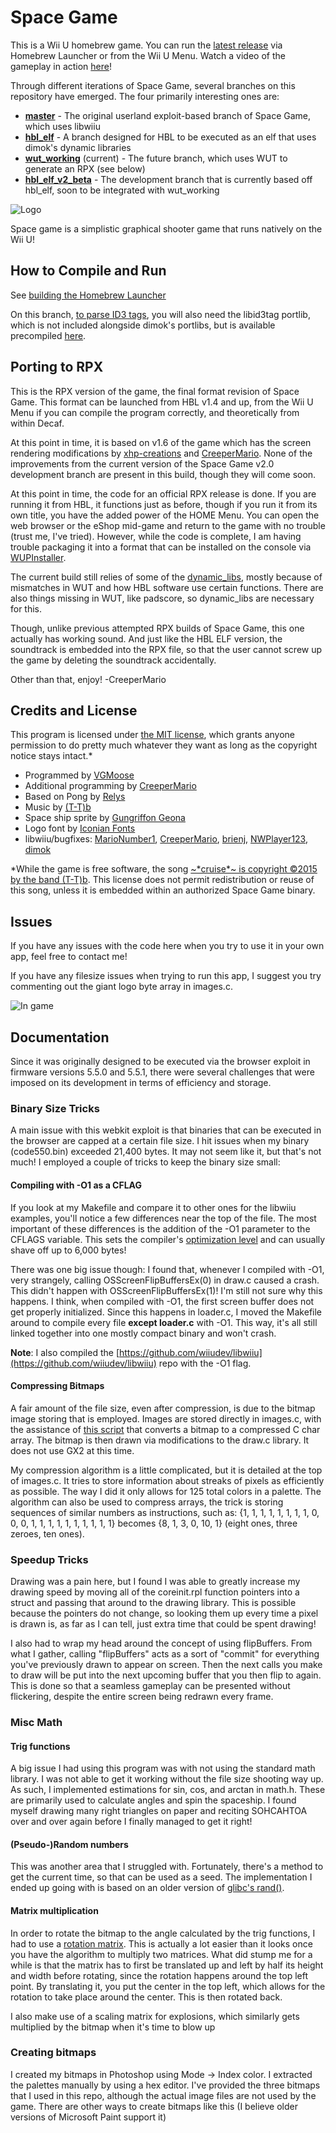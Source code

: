 # Space Game
This is a Wii U homebrew game. You can run the [latest release](https://gbatemp.net/threads/release-space-game.414342/) via Homebrew Launcher or from the Wii U Menu. Watch a video of the gameplay in action [here](https://www.youtube.com/watch?v=KMuicPmOIHw)!

Through different iterations of Space Game, several branches on this repository have emerged. The four primarily interesting ones are:
- **[master](https://github.com/vgmoose/space/tree/master)** - The original userland exploit-based branch of Space Game, which uses libwiiu
- **[hbl_elf](https://github.com/vgmoose/space/tree/hbl_elf)** - A branch designed for HBL to be executed as an elf that uses dimok's dynamic libraries
- **[wut_working](https://github.com/vgmoose/space/tree/wut_working)** (current) - The future branch, which uses WUT to generate an RPX (see below)
- **[hbl_elf_v2_beta](https://github.com/vgmoose/space/tree/hbl_elf_v2_beta)** - The development branch that is currently based off hbl_elf, soon to be integrated with wut_working

![Logo](http://vgmoose.com/posts/24261201%20-%20[release]%20Space%20Game!%20(for%20Wii%20U).post/title.png)

Space game is a simplistic graphical shooter game that runs natively on the Wii U!

## How to Compile and Run
See [building the Homebrew Launcher](https://github.com/dimok789/homebrew_launcher#building-the-homebrew-launcher) 	

On this branch, [to parse ID3 tags](https://github.com/vgmoose/space/commit/43783378b02e10af0de9e439e442f86e8292eacc), you will also need the libid3tag portlib, which is not included alongside dimok's portlibs, but is available precompiled [here](https://github.com/vgmoose/space/files/871652/portlibs.zip).

## Porting to RPX
This is the RPX version of the game, the final format revision of Space Game. This format can be launched from HBL v1.4 and up, from the Wii U Menu if you can compile the program correctly, and theoretically from within Decaf.

At this point in time, it is based on v1.6 of the game which has the screen rendering modifications by [xhp-creations](https://github.com/xhp-creations) and [CreeperMario](https://github.com/CreeperMario). None of the improvements from the current version of the Space Game v2.0 development branch are present in this build, though they will come soon.

At this point in time, the code for an official RPX release is done. If you are running it from HBL, it functions just as before, though if you run it from its own title, you have the added power of the HOME Menu. You can open the web browser or the eShop mid-game and return to the game with no trouble (trust me, I've tried). However, while the code is complete, I am having trouble packaging it into a format that can be installed on the console via [WUPInstaller](https://github.com/Yardape8000/wupinstaller).

The current build still relies of some of the [dynamic_libs](https://github.com/Maschell/dynamic_libs), mostly because of mismatches in WUT and how HBL software use certain functions. There are also things missing in WUT, like padscore, so dynamic_libs are necessary for this.

Though, unlike previous attempted RPX builds of Space Game, this one actually has working sound. And just like the HBL ELF version, the soundtrack is embedded into the RPX file, so that the user cannot screw up the game by deleting the soundtrack accidentally.

Other than that, enjoy! -CreeperMario

## Credits and License
This program is licensed under [the MIT license](https://opensource.org/licenses/MIT), which grants anyone permission to do pretty much whatever they want as long as the copyright notice stays intact.*
 - Programmed by [VGMoose](http://vgmoose.com)
 - Additional programming by [CreeperMario](https://github.com/CreeperMario)
 - Based on Pong by [Relys](https://github.com/Relys)
 - Music by [(T-T)b](https://t-tb.bandcamp.com/)
 - Space ship sprite by [Gungriffon Geona](http://shmups.system11.org/viewtopic.php?p=421436&sid=c7c9dc0b51eb40aa10bd77f724f45bb1#p421436)
 - Logo font by [Iconian Fonts](http://www.dafont.com/ozda.font) 	
 - libwiiu/bugfixes: [MarioNumber1](https://github.com/MarioNumber1), [CreeperMario](https://github.com/CreeperMario),  [brienj](https://github.com/xhp-creations), [NWPlayer123](https://github.com/NWPlayer123), [dimok](https://github.com/dimok789)

*While the game is free software, the song [~\*cruise\*~ is copyright ©2015 by the band (T-T)b](https://t-tb.bandcamp.com/track/cruise). This license does not permit redistribution or reuse of this song, unless it is embedded within an authorized Space Game binary.

## Issues
If you have any issues with the code here when you try to use it in your own app, feel free to contact me!

If you have any filesize issues when trying to run this app, I suggest you try commenting out the giant logo byte array in images.c.

![In game](http://vgmoose.com/posts/24261201%20-%20[release]%20Space%20Game!%20(for%20Wii%20U).post/gameplay.png)

## Documentation
Since it was originally designed to be executed via the browser exploit in firmware versions 5.5.0 and 5.5.1, there were several challenges that were imposed on its development in terms of efficiency and storage.

### Binary Size Tricks
A main issue with this webkit exploit is that binaries that can be executed in the browser are capped at a certain file size. I hit issues when my binary (code550.bin) exceeded 21,400 bytes. It may not seem like it, but that's not much! I employed a couple of tricks to keep the binary size small:

#### Compiling with -O1 as a CFLAG
If you look at my Makefile and compare it to other ones for the libwiiu examples, you'll notice a few differences near the top of the file. The most important of these differences is the addition of the -O1 parameter to the CFLAGS variable. This sets the compiler's [optimization level](http://www.rapidtables.com/code/linux/gcc/gcc-o.htm) and can usually shave off up to 6,000 bytes!

There was one big issue though: I found that, whenever I compiled with -O1, very strangely, calling OSScreenFlipBuffersEx(0) in draw.c caused a crash. This didn't happen with OSScreenFlipBuffersEx(1)! I'm still not sure why this happens. I think, when compiled with -O1, the first screen buffer does not get properly initialized. Since this happens in loader.c, I moved the Makefile around to compile every file **except loader.c** with -O1. This way, it's all still linked together into one mostly compact binary and won't crash.

**Note**: I also compiled the [https://github.com/wiiudev/libwiiu](https://github.com/wiiudev/libwiiu) repo with the -O1 flag.

#### Compressing Bitmaps
A fair amount of the file size, even after compression, is due to the bitmap image storing that is employed. Images are stored directly in images.c, with the assistance of [this script](https://gist.github.com/vgmoose/1a6810aacc46c28344ab) that converts a bitmap to a compressed C char array. The bitmap is then drawn via modifications to the draw.c library. It does not use GX2 at this time.

My compression algorithm is a little complicated, but it is detailed at the top of images.c. It tries to store information about streaks of pixels as efficiently as possible. The way I did it only allows for 125 total colors in a palette. The algorithm can also be used to compress arrays, the trick is storing sequences of similar numbers as instructions, such as: {1, 1, 1, 1, 1, 1, 1, 1, 0, 0, 0, 1, 1, 1, 1, 1, 1, 1, 1, 1, 1} becomes {8, 1, 3, 0, 10, 1} (eight ones, three zeroes, ten ones).

### Speedup Tricks
Drawing was a pain here, but I found I was able to greatly increase my drawing speed by moving all of the coreinit.rpl function pointers into a struct and passing that around to the drawing library. This is possible because the pointers do not change, so looking them up every time a pixel is drawn is, as far as I can tell, just extra time that could be spent drawing!

I also had to wrap my head around the concept of using flipBuffers. From what I gather, calling "flipBuffers" acts as a sort of "commit" for everything you've previously drawn to appear on screen. Then the next calls you make to draw will be put into the next upcoming buffer that you then flip to again. This is done so that a seamless gameplay can be presented without flickering, despite the entire screen being redrawn every frame.

### Misc Math

#### Trig functions
A big issue I had using this program was with not using the standard math library. I was not able to get it working without the file size shooting way up. As such, I implemented estimations for sin, cos, and arctan in math.h. These are primarily used to calculate angles and spin the spaceship. I found myself drawing many right triangles on paper and reciting SOHCAHTOA over and over again before I finally managed to get it right!

#### (Pseudo-)Random numbers
This was another area that I struggled with. Fortunately, there's a method to get the current time, so that can be used as a seed. The implementation I ended up going with is based on an older version of [glibc's rand()](http://stackoverflow.com/questions/1026327/what-common-algorithms-are-used-for-cs-rand).

#### Matrix multiplication
In order to rotate the bitmap to the angle calculated by the trig functions, I had to use a [rotation matrix](https://en.wikipedia.org/wiki/Rotation_matrix). This is actually a lot easier than it looks once you have the algorithm to multiply two matrices. What did stump me for a while is that the matrix has to first be translated up and left by half its height and width before rotating, since the rotation happens around the top left point. By translating it, you put the center in the top left, which allows for the rotation to take place around the center. This is then rotated back.

I also make use of a scaling matrix for explosions, which similarly gets multiplied by the bitmap when it's time to blow up

### Creating bitmaps
I created my bitmaps in Photoshop using Mode -> Index color. I extracted the palettes manually by using a hex editor. I've provided the three bitmaps that I used in this repo, although the actual image files are not used by the game. There are other ways to create bitmaps like this (I believe older versions of Microsoft Paint support it)
